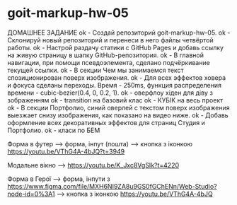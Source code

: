 # goit-markup-hw-05

ДОМАШНЕЕ ЗАДАНИЕ
ok - Создай репозиторий goit-markup-hw-05.
ok - Склонируй новый репозиторий и перенеси в него файлы четвёртой работы.
ok - Настрой раздачу статики с GitHub Pages и добавь ссылку на живую страницу в шапку GitHub-репозитория.
ok - В главной навигации, при помощи псевдоэлемента, сделано подчёркивание текущей ссылки.
ok - В секции Чем мы занимаемся текст спозиционирован поверх изображения.
ok - Для всех эффектов ховера и фокуса сделаны переходы. Время - 250ms, функция распределения времени - cubic-bezier(0.4, 0, 0.2, 1).
ok - оверфлоу хіден для діву з зображенням
ok - transition на базовий клас
ok - КУБІК на весь проект
ok - В секции Портфолио, синий оверлей с текстом поверх изображения выезжает снизу изображения, как показано на видео ниже.
ok - Добавь оформление всех декоративных эффектов для страниц Студия и Портфолио.
ok - класи по БЕМ

Форма в футер
--> форма, інпут (пошта)
--> кнопка з іконкою https://youtu.be/VThG4A-4bJQ?t=3949

Модальне вікно
--> https://youtu.be/K_Jxc8VgSIk?t=4220

Форма в Герої
--> форма, інпути з https://www.figma.com/file/MXH6NI9ZA8u9GS0fGChENn/Web-Studio?node-id=0%3A1
--> кнопка з іконкою https://youtu.be/VThG4A-4bJQ
